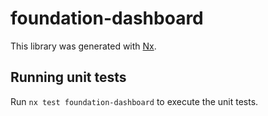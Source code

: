 # foundation-dashboard

This library was generated with [Nx](https://nx.dev).

## Running unit tests

Run `nx test foundation-dashboard` to execute the unit tests.
